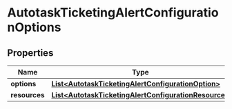 # AutotaskTicketingAlertConfigurationOptions

## Properties
Name | Type | Description | Notes
------------ | ------------- | ------------- | -------------
**options** | [**List&lt;AutotaskTicketingAlertConfigurationOption&gt;**](AutotaskTicketingAlertConfigurationOption.md) |  |  [optional]
**resources** | [**List&lt;AutotaskTicketingAlertConfigurationResource&gt;**](AutotaskTicketingAlertConfigurationResource.md) |  |  [optional]

